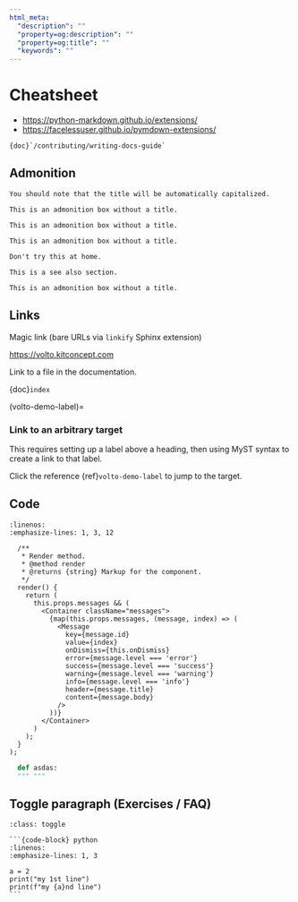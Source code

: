 ```yaml
---
html_meta:
  "description": ""
  "property=og:description": ""
  "property=og:title": ""
  "keywords": ""
---
```


# Cheatsheet

- https://python-markdown.github.io/extensions/
- https://facelessuser.github.io/pymdown-extensions/

```{seealso}
{doc}`/contributing/writing-docs-guide`
```

## Admonition

```{note}
You should note that the title will be automatically capitalized.
```

```{important}
This is an admonition box without a title.
```

```{tip}
This is an admonition box without a title.
```

```{warning}
This is an admonition box without a title.
```

```{danger}
Don't try this at home.
```

```{seealso}
This is a see also section.
```

```{deprecated} 13
This is an admonition box without a title.
```


## Links

Magic link (bare URLs via `linkify` Sphinx extension)

https://volto.kitconcept.com

Link to a file in the documentation.

{doc}`index`


(volto-demo-label)=

### Link to an arbitrary target

This requires setting up a label above a heading, then using MyST syntax to create a link to that label.

Click the reference {ref}`volto-demo-label` to jump to the target.


## Code

```{code-block} jsx
:linenos:
:emphasize-lines: 1, 3, 12

  /**
   * Render method.
   * @method render
   * @returns {string} Markup for the component.
   */
  render() {
    return (
      this.props.messages && (
        <Container className="messages">
          {map(this.props.messages, (message, index) => (
            <Message
              key={message.id}
              value={index}
              onDismiss={this.onDismiss}
              error={message.level === 'error'}
              success={message.level === 'success'}
              warning={message.level === 'warning'}
              info={message.level === 'info'}
              header={message.title}
              content={message.body}
            />
          ))}
        </Container>
      )
    );
  }
);

```

```python
  def asdas:
  """ """
```

## Toggle paragraph (Exercises / FAQ)

````{admonition} This is a title
:class: toggle

```{code-block} python
:linenos:
:emphasize-lines: 1, 3

a = 2
print("my 1st line")
print(f"my {a}nd line")
```
````
